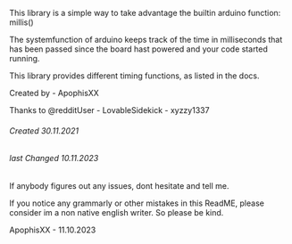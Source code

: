 This library is a simple way to take advantage the builtin arduino function: millis() 

The systemfunction of arduino keeps track of the time in milliseconds that has been passed since the board hast powered and your code started running. 


This library provides different timing functions, as listed in the docs.

Created by - ApophisXX

Thanks to @redditUser   - LovableSidekick
                        - xyzzy1337

###### Created 30.11.2021 ########
###### last Changed 10.11.2023 ########


If anybody figures out any issues, dont hesitate and tell me.

If you notice any grammarly or other mistakes in this ReadME, please consider im a non native english writer. 
So please be kind.

ApophisXX - 11.10.2023
